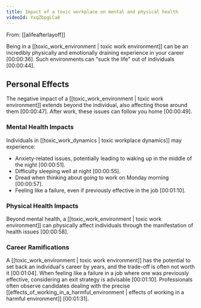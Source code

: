 ```yaml
---
title: Impact of a toxic workplace on mental and physical health
videoId: YxqZbpgLCa8
---
```


From: [[alifeafterlayoff]] <br/> 

Being in a [[toxic_work_environment | toxic work environment]] can be an incredibly physically and emotionally draining experience in your career <a class="yt-timestamp" data-t="00:00:36">[00:00:36]</a>. Such environments can "suck the life" out of individuals <a class="yt-timestamp" data-t="00:00:44">[00:00:44]</a>.

## Personal Effects
The negative impact of a [[toxic_work_environment | toxic work environment]] extends beyond the individual, also affecting those around them <a class="yt-timestamp" data-t="00:00:47">[00:00:47]</a>. After work, these issues can follow you home <a class="yt-timestamp" data-t="00:00:49">[00:00:49]</a>.

### Mental Health Impacts
Individuals in [[toxic_work_dynamics | toxic workplace dynamics]] may experience:
*   Anxiety-related issues, potentially leading to waking up in the middle of the night <a class="yt-timestamp" data-t="00:00:51">[00:00:51]</a>.
*   Difficulty sleeping well at night <a class="yt-timestamp" data-t="00:00:55">[00:00:55]</a>.
*   Dread when thinking about going to work on Monday morning <a class="yt-timestamp" data-t="00:00:57">[00:00:57]</a>.
*   Feeling like a failure, even if previously effective in the job <a class="yt-timestamp" data-t="00:01:10">[00:01:10]</a>.

### Physical Health Impacts
Beyond mental health, a [[toxic_work_environment | toxic work environment]] can physically affect individuals through the manifestation of health issues <a class="yt-timestamp" data-t="00:00:58">[00:00:58]</a>.

### Career Ramifications
A [[toxic_work_environment | toxic work environment]] has the potential to set back an individual's career by years, and the trade-off is often not worth it <a class="yt-timestamp" data-t="00:01:04">[00:01:04]</a>. When feeling like a failure in a job where one was previously effective, considering an exit strategy is advisable <a class="yt-timestamp" data-t="00:01:10">[00:01:10]</a>. Professionals often observe candidates dealing with the precise [[effects_of_working_in_a_harmful_environment | effects of working in a harmful environment]] <a class="yt-timestamp" data-t="00:01:31">[00:01:31]</a>.